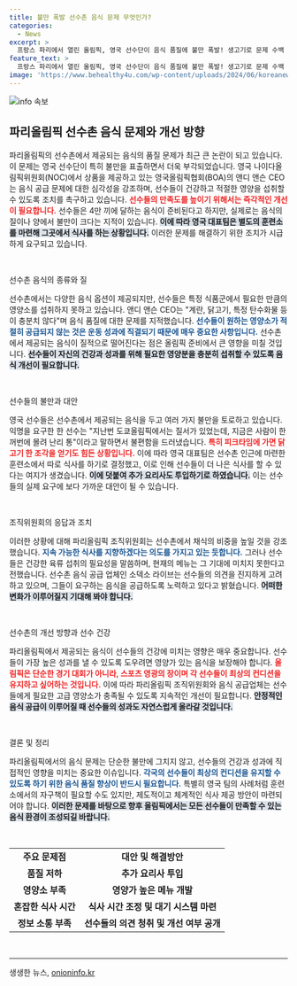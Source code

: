 ```yaml
---
title: 불만 폭발 선수촌 음식 문제 무엇인가?
categories:
  - News
excerpt: >
  프랑스 파리에서 열린 올림픽, 영국 선수단이 음식 품질에 불만 폭발! 생고기로 문제 수백 대접, 훈련소서 대체 식사. 선수촌의 채식 중심 메뉴가 부적절하다는 목소리. 극적인 개선 필요! 클릭하고 자세한 이야기를 확인하세요!
feature_text: >
  프랑스 파리에서 열린 올림픽, 영국 선수단이 음식 품질에 불만 폭발! 생고기로 문제 수백 대접, 훈련소서 대체 식사. 선수촌의 채식 중심 메뉴가 부적절하다는 목소리. 극적인 개선 필요! 클릭하고 자세한 이야기를 확인하세요!
image: 'https://www.behealthy4u.com/wp-content/uploads/2024/06/koreanews.jpg'
---
```


<p><img src="https://www.behealthy4u.com/wp-content/uploads/2024/06/koreanews.jpg" alt="info 속보" /></p>

<h2 data-ke-size="size26">파리올림픽 선수촌 음식 문제와 개선 방향</h2>

<p data-ke-size="size16">파리올림픽의 선수촌에서 제공되는 음식의 품질 문제가 최근 큰 논란이 되고 있습니다. 이 문제는 영국 선수단이 특히 불만을 표출하면서 더욱 부각되었습니다. 영국 나이다올림픽위원회(NOC)에서 상품을 제공하고 있는 영국올림픽협회(BOA)의 앤디 앤슨 CEO는 음식 공급 문제에 대한 심각성을 강조하며, 선수들이 건강하고 적절한 영양을 섭취할 수 있도록 조치를 촉구하고 있습니다. <b><span style="color: #ee2323;">선수들의 만족도를 높이기 위해서는 즉각적인 개선이 필요합니다.</span></b> 선수들은 4만 끼에 달하는 음식이 준비된다고 하지만, 실제로는 음식의 질이나 양에서 불만이 크다는 지적이 있습니다. <b><span style="background-color: #21538527;">이에 따라 영국 대표팀은 별도의 훈련소를 마련해 그곳에서 식사를 하는 상황입니다.</span></b> 이러한 문제를 해결하기 위한 조치가 시급하게 요구되고 있습니다.</p>

<p data-ke-size="size16">&nbsp;</p>

<p>선수촌 음식의 종류와 질</p>

<p data-ke-size="size16"> 선수촌에서는 다양한 음식 옵션이 제공되지만, 선수들은 특정 식품군에서 필요한 만큼의 영양소를 섭취하지 못하고 있습니다. 앤디 앤슨 CEO는 "계란, 닭고기, 특정 탄수화물 등이 충분치 않다"며 음식 품질에 대한 문제를 지적했습니다. <b><span style="color: #1a5490;">선수들이 원하는 영양소가 적절히 공급되지 않는 것은 운동 성과에 직결되기 때문에 매우 중요한 사항입니다.</span></b> 선수촌에서 제공되는 음식이 질적으로 떨어진다는 점은 올림픽 준비에서 큰 영향을 미칠 것입니다. <b><span style="background-color: #21538527;">선수들이 자신의 건강과 성과를 위해 필요한 영양분을 충분히 섭취할 수 있도록 음식 개선이 필요합니다.</span></b></p>

<p data-ke-size="size16">&nbsp;</p>

<p>선수들의 불만과 대안</p>

<p data-ke-size="size16">영국 선수들은 선수촌에서 제공되는 음식을 두고 여러 가지 불만을 토로하고 있습니다. 익명을 요구한 한 선수는 "지난번 도쿄올림픽에서는 질서가 있었는데, 지금은 사람이 한꺼번에 몰려 난리 통"이라고 말하면서 불편함을 드러냈습니다. <b><span style="color: #ee2323;">특히 피크타임에 가면 닭고기 한 조각을 얻기도 힘든 상황입니다.</span></b> 이에 따라 영국 대표팀은 선수촌 인근에 마련한 훈련소에서 따로 식사를 하기로 결정했고, 이로 인해 선수들이 더 나은 식사를 할 수 있다는 여지가 생겼습니다. <b><span style="background-color: #21538527;">이에 덧붙여 추가 요리사도 투입하기로 하였습니다.</span></b> 이는 선수들의 실제 요구에 보다 가까운 대안이 될 수 있습니다.</p>

<p data-ke-size="size16">&nbsp;</p>

<p>조직위원회의 응답과 조치</p>

<p data-ke-size="size16">이러한 상황에 대해 파리올림픽 조직위원회는 선수촌에서 채식의 비중을 높일 것을 강조했습니다. <b><span style="color: #1a5490;">지속 가능한 식사를 지향하겠다는 의도를 가지고 있는 듯합니다.</span></b> 그러나 선수들은 건강한 육류 섭취의 필요성을 말씀하며, 현재의 메뉴는 그 기대에 미치지 못한다고 전했습니다. 선수촌 음식 공급 업체인 소덱소 라이브는 선수들의 의견을 진지하게 고려하고 있으며, 그들이 요구하는 음식을 공급하도록 노력하고 있다고 밝혔습니다. <b><span style="background-color: #21538527;">어떠한 변화가 이루어질지 기대해 봐야 합니다.</span></b></p>

<p data-ke-size="size16">&nbsp;</p>

<p>선수촌의 개선 방향과 선수 건강</p>

<p data-ke-size="size16"> 파리올림픽에서 제공되는 음식이 선수들의 건강에 미치는 영향은 매우 중요합니다. 선수들이 가장 높은 성과를 낼 수 있도록 도우려면 영양가 있는 음식을 보장해야 합니다. <b><span style="color: #ee2323;">올림픽은 단순한 경기 대회가 아니라, 스포츠 영광의 장이며 각 선수들이 최상의 컨디션을 유지하고 싶어하는 것입니다.</span></b> 이에 따라 파리올림픽 조직위원회와 음식 공급업체는 선수들에게 필요한 고급 영양소가 충족될 수 있도록 지속적인 개선이 필요합니다. <b><span style="background-color: #21538527;">안정적인 음식 공급이 이루어질 때 선수들의 성과도 자연스럽게 올라갈 것입니다.</span></b></p>

<p data-ke-size="size16">&nbsp;</p>

<p>결론 및 정리</p>

<p data-ke-size="size16"> 파리올림픽에서의 음식 문제는 단순한 불만에 그치지 않고, 선수들의 건강과 성과에 직접적인 영향을 미치는 중요한 이슈입니다. <b><span style="color: #1a5490;">각국의 선수들이 최상의 컨디션을 유지할 수 있도록 하기 위한 음식 품질 향상이 반드시 필요합니다.</span></b> 특별히 영국 팀의 사례처럼 훈련소에서의 자구책이 필요할 수도 있지만, 제도적이고 체계적인 식사 제공 방안이 마련되어야 합니다. <b><span style="background-color: #21538527;">이러한 문제를 바탕으로 향후 올림픽에서는 모든 선수들이 만족할 수 있는 음식 환경이 조성되길 바랍니다.</span></b></p>

<p data-ke-size="size16">&nbsp;</p>

<table>
  <tr>
    <td style="text-align: center; height: 17px;"><b>주요 문제점</b></td>
    <td style="text-align: center; height: 17px;"><b>대안 및 해결방안</b></td>
  </tr>
  <tr>
    <td style="text-align: center; height: 17px;"><b>품질 저하</b></td>
    <td style="text-align: center; height: 17px;"><b>추가 요리사 투입</b></td>
  </tr>
  <tr>
    <td style="text-align: center; height: 17px;"><b>영양소 부족</b></td>
    <td style="text-align: center; height: 17px;"><b>영양가 높은 메뉴 개발</b></td>
  </tr>
  <tr>
    <td style="text-align: center; height: 17px;"><b>혼잡한 식사 시간</b></td>
    <td style="text-align: center; height: 17px;"><b>식사 시간 조정 및 대기 시스템 마련</b></td>
  </tr>
  <tr>
    <td style="text-align: center; height: 17px;"><b>정보 소통 부족</b></td>
    <td style="text-align: center; height: 17px;"><b>선수들의 의견 청취 및 개선 여부 공개</b></td>
  </tr>
</table>

<p data-ke-size="size16">&nbsp;</p>

<hr />
생생한 뉴스, <a href="https://onioninfo.kr" rel="dofollow">onioninfo.kr</a>


